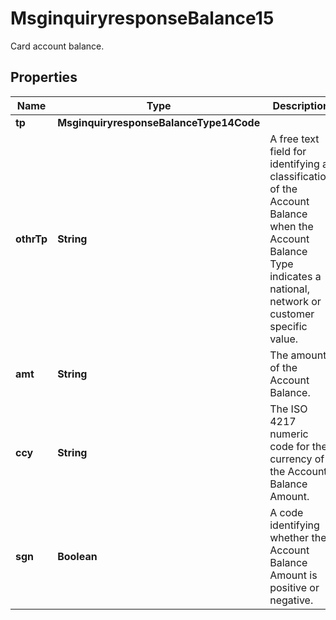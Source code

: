 

# MsginquiryresponseBalance15

Card account balance.

## Properties

| Name | Type | Description | Notes |
|------------ | ------------- | ------------- | -------------|
|**tp** | **MsginquiryresponseBalanceType14Code** |  |  [optional] |
|**othrTp** | **String** | A free text field for identifying a classification of the Account Balance when the Account Balance Type indicates a national, network or customer specific value. |  [optional] |
|**amt** | **String** | The amount of the Account Balance. |  [optional] |
|**ccy** | **String** | The ISO 4217 numeric code for the currency of the Account Balance Amount. |  [optional] |
|**sgn** | **Boolean** | A code identifying whether the Account Balance Amount is positive or negative. |  [optional] |



